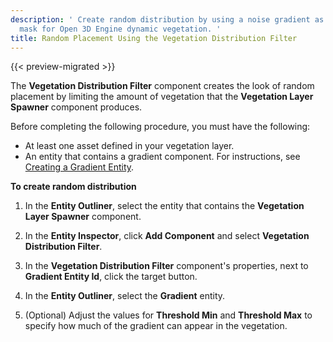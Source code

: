 ```yaml
---
description: ' Create random distribution by using a noise gradient as a placement
  mask for Open 3D Engine dynamic vegetation. '
title: Random Placement Using the Vegetation Distribution Filter
---
```


{{< preview-migrated >}}

The **Vegetation Distribution Filter** component creates the look of random placement by limiting the amount of vegetation that the **Vegetation Layer Spawner** component produces\.

Before completing the following procedure, you must have the following:
+ At least one asset defined in your vegetation layer\.
+ An entity that contains a gradient component\. For instructions, see [Creating a Gradient Entity](/docs/userguide/vegetation/random-distribution-selection#create-gradient-entity)\.

**To create random distribution**

1. In the **Entity Outliner**, select the entity that contains the **Vegetation Layer Spawner** component\.

1. In the **Entity Inspector**, click **Add Component** and select **Vegetation Distribution Filter**\.

1. In the **Vegetation Distribution Filter** component's properties, next to **Gradient Entity Id**, click the target button\.

1. In the **Entity Outliner**, select the **Gradient** entity\.

1. \(Optional\) Adjust the values for **Threshold Min** and **Threshold Max** to specify how much of the gradient can appear in the vegetation\.